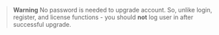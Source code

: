 > **Warning**
> No password is needed to upgrade account. So, unlike login, register, and license functions - you should **not** log user in after successful upgrade.
